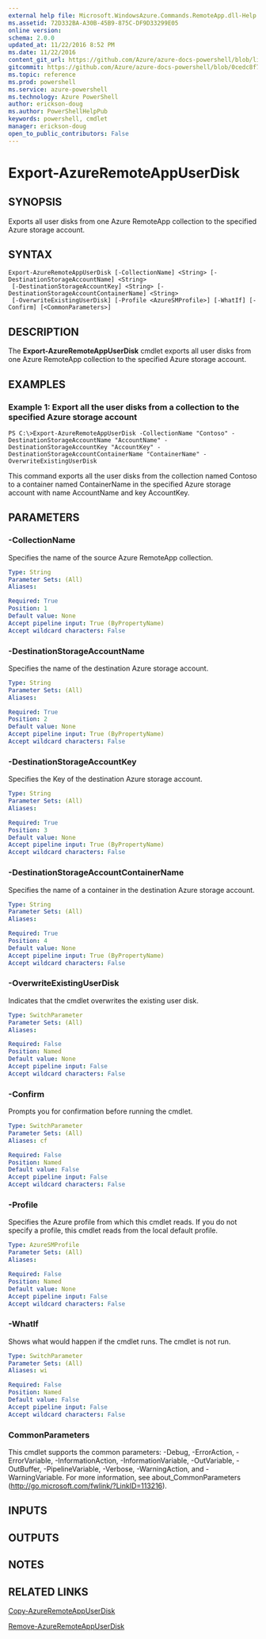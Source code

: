 ```yaml
---
external help file: Microsoft.WindowsAzure.Commands.RemoteApp.dll-Help.xml
ms.assetid: 72D332BA-A30B-45B9-875C-DF9D33299E05
online version: 
schema: 2.0.0
updated_at: 11/22/2016 8:52 PM
ms.date: 11/22/2016
content_git_url: https://github.com/Azure/azure-docs-powershell/blob/live/azureps-cmdlets-docs/ServiceManagement/Azure.RemoteApp/v3.1.0/Export-AzureRemoteAppUserDisk.md
gitcommit: https://github.com/Azure/azure-docs-powershell/blob/0cedc8f73bc96cf5ac4c69144e17b3de601fd3cc/azureps-cmdlets-docs/ServiceManagement/Azure.RemoteApp/v3.1.0/Export-AzureRemoteAppUserDisk.md
ms.topic: reference
ms.prod: powershell
ms.service: azure-powershell
ms.technology: Azure PowerShell
author: erickson-doug
ms.author: PowerShellHelpPub
keywords: powershell, cmdlet
manager: erickson-doug
open_to_public_contributors: False
---
```


# Export-AzureRemoteAppUserDisk

## SYNOPSIS
Exports all user disks from one Azure RemoteApp collection to the specified Azure storage account.

## SYNTAX

```
Export-AzureRemoteAppUserDisk [-CollectionName] <String> [-DestinationStorageAccountName] <String>
 [-DestinationStorageAccountKey] <String> [-DestinationStorageAccountContainerName] <String>
 [-OverwriteExistingUserDisk] [-Profile <AzureSMProfile>] [-WhatIf] [-Confirm] [<CommonParameters>]
```

## DESCRIPTION
The **Export-AzureRemoteAppUserDisk** cmdlet exports all user disks from one Azure RemoteApp collection to the specified Azure storage account.

## EXAMPLES

### Example 1: Export all the user disks from a collection to the specified Azure storage account
```
PS C:\>Export-AzureRemoteAppUserDisk -CollectionName "Contoso" -DestinationStorageAccountName "AccountName" -DestinationStorageAccountKey "AccountKey" -DestinationStorageAccountContainerName "ContainerName" -OverwriteExistingUserDisk
```

This command exports all the user disks from the collection named Contoso to a container named ContainerName in the specified Azure storage account with name AccountName and key AccountKey.

## PARAMETERS

### -CollectionName
Specifies the name of the source Azure RemoteApp collection.

```yaml
Type: String
Parameter Sets: (All)
Aliases: 

Required: True
Position: 1
Default value: None
Accept pipeline input: True (ByPropertyName)
Accept wildcard characters: False
```

### -DestinationStorageAccountName
Specifies the name of the destination Azure storage account.

```yaml
Type: String
Parameter Sets: (All)
Aliases: 

Required: True
Position: 2
Default value: None
Accept pipeline input: True (ByPropertyName)
Accept wildcard characters: False
```

### -DestinationStorageAccountKey
Specifies the Key of the destination Azure storage account.

```yaml
Type: String
Parameter Sets: (All)
Aliases: 

Required: True
Position: 3
Default value: None
Accept pipeline input: True (ByPropertyName)
Accept wildcard characters: False
```

### -DestinationStorageAccountContainerName
Specifies the name of a container in the destination Azure storage account.

```yaml
Type: String
Parameter Sets: (All)
Aliases: 

Required: True
Position: 4
Default value: None
Accept pipeline input: True (ByPropertyName)
Accept wildcard characters: False
```

### -OverwriteExistingUserDisk
Indicates that the cmdlet overwrites the existing user disk.

```yaml
Type: SwitchParameter
Parameter Sets: (All)
Aliases: 

Required: False
Position: Named
Default value: None
Accept pipeline input: False
Accept wildcard characters: False
```

### -Confirm
Prompts you for confirmation before running the cmdlet.

```yaml
Type: SwitchParameter
Parameter Sets: (All)
Aliases: cf

Required: False
Position: Named
Default value: False
Accept pipeline input: False
Accept wildcard characters: False
```

### -Profile
Specifies the Azure profile from which this cmdlet reads.
If you do not specify a profile, this cmdlet reads from the local default profile.

```yaml
Type: AzureSMProfile
Parameter Sets: (All)
Aliases: 

Required: False
Position: Named
Default value: None
Accept pipeline input: False
Accept wildcard characters: False
```

### -WhatIf
Shows what would happen if the cmdlet runs.
The cmdlet is not run.

```yaml
Type: SwitchParameter
Parameter Sets: (All)
Aliases: wi

Required: False
Position: Named
Default value: False
Accept pipeline input: False
Accept wildcard characters: False
```

### CommonParameters
This cmdlet supports the common parameters: -Debug, -ErrorAction, -ErrorVariable, -InformationAction, -InformationVariable, -OutVariable, -OutBuffer, -PipelineVariable, -Verbose, -WarningAction, and -WarningVariable. For more information, see about_CommonParameters (http://go.microsoft.com/fwlink/?LinkID=113216).

## INPUTS

## OUTPUTS

## NOTES

## RELATED LINKS

[Copy-AzureRemoteAppUserDisk](xref:ServiceManagement/Azure.RemoteApp/v3.1.0/Copy-AzureRemoteAppUserDisk.md)

[Remove-AzureRemoteAppUserDisk](xref:ServiceManagement/Azure.RemoteApp/v3.1.0/Remove-AzureRemoteAppUserDisk.md)



